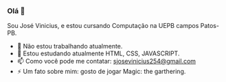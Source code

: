 ### Olá 👋

Sou José Vinicius, e estou cursando Computação na UEPB campos Patos-PB.

- 🔭 Não estou trabalhando atualmente.
- 🌱 Estou estudando atualmente HTML, CSS, JAVASCRIPT.
- 📫 Como você pode me contatar: sjosevinicius254@gmail.com
- ⚡ Um fato sobre mim: gosto de jogar Magic: the garthering.
